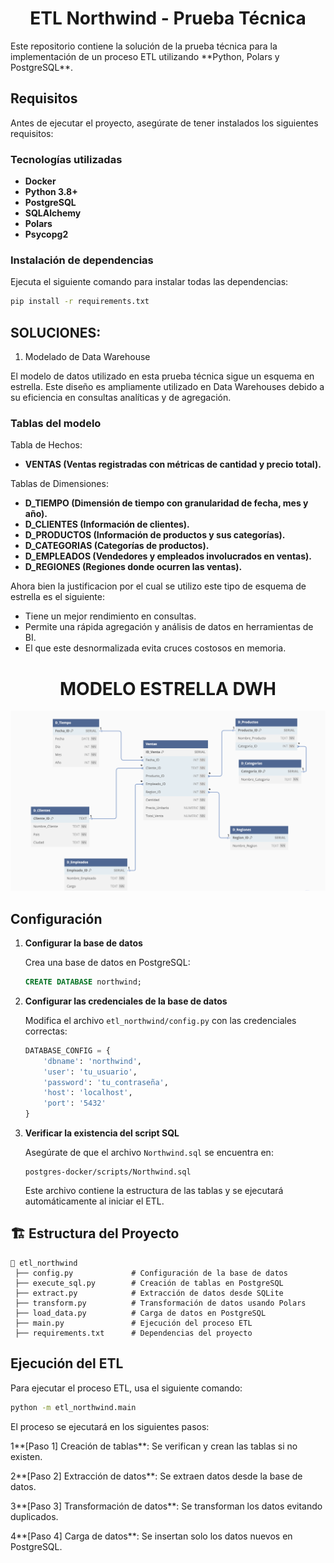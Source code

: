 <div align="center">
  <h1>ETL Northwind - Prueba Técnica</h1>
</div>
Este repositorio contiene la solución de la prueba técnica para la implementación de un proceso ETL utilizando **Python, Polars y PostgreSQL**.

## Requisitos

Antes de ejecutar el proyecto, asegúrate de tener instalados los siguientes requisitos:

### Tecnologías utilizadas
- **Docker**
- **Python 3.8+**
- **PostgreSQL**
- **SQLAlchemy**
- **Polars**
- **Psycopg2**

### Instalación de dependencias
Ejecuta el siguiente comando para instalar todas las dependencias:

```bash
pip install -r requirements.txt
```
## SOLUCIONES:

1. Modelado de Data Warehouse

El modelo de datos utilizado en esta prueba técnica sigue un esquema en estrella. Este diseño es ampliamente utilizado en Data Warehouses debido a su eficiencia en consultas analíticas y de agregación.

### Tablas del modelo

Tabla de Hechos:
- **VENTAS (Ventas registradas con métricas de cantidad y precio total).**

Tablas de Dimensiones:
- **D_TIEMPO (Dimensión de tiempo con granularidad de fecha, mes y año).**
- **D_CLIENTES (Información de clientes).**
- **D_PRODUCTOS (Información de productos y sus categorías).**
- **D_CATEGORIAS (Categorías de productos).**
- **D_EMPLEADOS (Vendedores y empleados involucrados en ventas).**
- **D_REGIONES (Regiones donde ocurren las ventas).**

Ahora bien la justificacion por el cual se utilizo este tipo de esquema de estrella es el siguiente:
- Tiene un mejor rendimiento en consultas.
- Permite una rápida agregación y análisis de datos en herramientas de BI.
- El que este desnormalizada evita cruces costosos en memoria.

<div align="center">
  <h1>MODELO ESTRELLA DWH</h1>
</div>

<div align="center"> 
  <img src="imagenes/modelo_estrella.jpg" width="700">
</div>









## Configuración

1. **Configurar la base de datos**
   
   Crea una base de datos en PostgreSQL:
   ```sql
   CREATE DATABASE northwind;
   ```

2. **Configurar las credenciales de la base de datos**
   
   Modifica el archivo `etl_northwind/config.py` con las credenciales correctas:
   ```python
   DATABASE_CONFIG = {
       'dbname': 'northwind',
       'user': 'tu_usuario',
       'password': 'tu_contraseña',
       'host': 'localhost',
       'port': '5432'
   }
   ```

3. **Verificar la existencia del script SQL**
   
   Asegúrate de que el archivo `Northwind.sql` se encuentra en:
   ```
   postgres-docker/scripts/Northwind.sql
   ```

   Este archivo contiene la estructura de las tablas y se ejecutará automáticamente al iniciar el ETL.

## 🏗️ Estructura del Proyecto

```
📂 etl_northwind
 ├── config.py             # Configuración de la base de datos
 ├── execute_sql.py        # Creación de tablas en PostgreSQL
 ├── extract.py            # Extracción de datos desde SQLite
 ├── transform.py          # Transformación de datos usando Polars
 ├── load_data.py          # Carga de datos en PostgreSQL
 ├── main.py               # Ejecución del proceso ETL
 ├── requirements.txt      # Dependencias del proyecto
```

## Ejecución del ETL

Para ejecutar el proceso ETL, usa el siguiente comando:

```bash
python -m etl_northwind.main
```

El proceso se ejecutará en los siguientes pasos:

1️**[Paso 1] Creación de tablas**: Se verifican y crean las tablas si no existen.

2️**[Paso 2] Extracción de datos**: Se extraen datos desde la base de datos.

3️**[Paso 3] Transformación de datos**: Se transforman los datos evitando duplicados.

4️**[Paso 4] Carga de datos**: Se insertan solo los datos nuevos en PostgreSQL.
